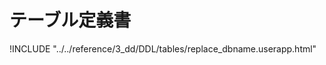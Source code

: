 # テーブル定義書

!INCLUDE "../../reference/3_dd/DDL/tables/replace_dbname.userapp.html"

<script>document.body.getElementsByClassName("markdown-section")[0].innerHTML = document.body.getElementsByClassName("markdown-section")[0].replace(/replace_dbname./g, "").replace(/8.0.20/g, "MYSQL 8.0.20");</script>

